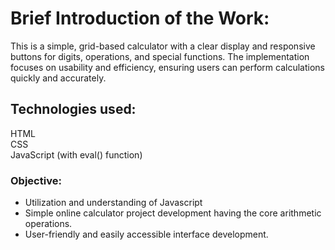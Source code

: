 # Brief Introduction of the Work:
This is a simple, grid-based calculator with a clear display and responsive buttons for digits, operations, and special functions. The implementation focuses on usability and efficiency, ensuring users can perform calculations quickly and accurately.

## Technologies used:
HTML      
CSS        
JavaScript (with eval() function)

### Objective:
- Utilization and understanding of Javascript 
- Simple online calculator project development having the core arithmetic operations. 
- User-friendly and easily accessible interface development.

  



